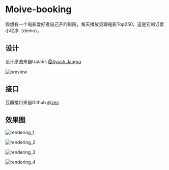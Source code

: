 # Moive-booking
假想有一个电影爱好者自己开的影院，每天播放豆瓣电影Top250，这是它的订票小程序（demo）。


## 设计

设计原图来自Uplabs [@Ayush Jangra](https://www.uplabs.com/ayushjangra)

![preview](https://assets.materialup.com/uploads/82ef2c7c-7477-43f2-9714-dcec1f72eb33/preview.png)

## 接口

豆瓣接口来自Github [@zec](https://github.com/zce)

## 效果图

![rendering_1]()

![rendering_2]()

![rendering_3]()

![rendering_4]()
